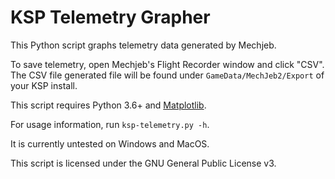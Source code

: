 # KSP Telemetry Grapher

This Python script graphs telemetry data generated by Mechjeb.

To save telemetry, open Mechjeb's Flight Recorder window and click "CSV". The CSV file generated file will be found under `GameData/MechJeb2/Export` of your KSP install.

This script requires Python 3.6+ and [Matplotlib](https://pypi.org/project/matplotlib/).

For usage information, run `ksp-telemetry.py -h`.

It is currently untested on Windows and MacOS.

This script is licensed under the GNU General Public License v3.
